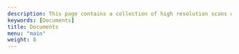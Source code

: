 ```yaml
---
description: This page contains a collection of high resolution scans of various documents related to display tubes.
keywords: [Documents]
title: Documents
menu: "main"
weight: 8
---
```

